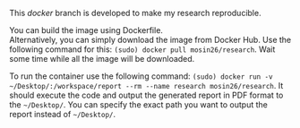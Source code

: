  This *docker* branch is developed to make my research reproducible.

You can build the image using Dockerfile.  
Alternatively, you can simply download the image from Docker Hub. Use the following command for this:
```(sudo) docker pull mosin26/research```. Wait some time while all the image will be downloaded.

To run the container use the following command: ```(sudo) docker run -v ~/Desktop/:/workspace/report --rm --name research mosin26/research```.
It should execute the code and output the generated report in PDF format to the ```~/Desktop/```. You can specify the exact path you
want to output the report instead of ```~/Desktop/```.
